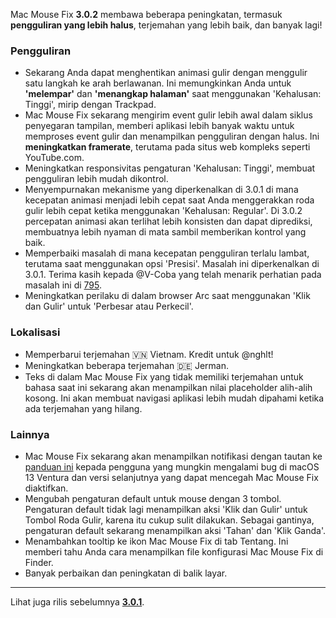 Mac Mouse Fix **3.0.2** membawa beberapa peningkatan, termasuk **pengguliran yang lebih halus**, terjemahan yang lebih baik, dan banyak lagi!

### Pengguliran

- Sekarang Anda dapat menghentikan animasi gulir dengan menggulir satu langkah ke arah berlawanan. Ini memungkinkan Anda untuk **'melempar'** dan **'menangkap halaman'** saat menggunakan 'Kehalusan: Tinggi', mirip dengan Trackpad.
- Mac Mouse Fix sekarang mengirim event gulir lebih awal dalam siklus penyegaran tampilan, memberi aplikasi lebih banyak waktu untuk memproses event gulir dan menampilkan pengguliran dengan halus. Ini **meningkatkan framerate**, terutama pada situs web kompleks seperti YouTube.com.
- Meningkatkan responsivitas pengaturan 'Kehalusan: Tinggi', membuat pengguliran lebih mudah dikontrol.
- Menyempurnakan mekanisme yang diperkenalkan di 3.0.1 di mana kecepatan animasi menjadi lebih cepat saat Anda menggerakkan roda gulir lebih cepat ketika menggunakan 'Kehalusan: Regular'. Di 3.0.2 percepatan animasi akan terlihat lebih konsisten dan dapat diprediksi, membuatnya lebih nyaman di mata sambil memberikan kontrol yang baik.
- Memperbaiki masalah di mana kecepatan pengguliran terlalu lambat, terutama saat menggunakan opsi 'Presisi'. Masalah ini diperkenalkan di 3.0.1. Terima kasih kepada @V-Coba yang telah menarik perhatian pada masalah ini di [795](https://github.com/noah-nuebling/mac-mouse-fix/issues/795).
- Meningkatkan perilaku di dalam browser Arc saat menggunakan 'Klik dan Gulir' untuk 'Perbesar atau Perkecil'.

### Lokalisasi

- Memperbarui terjemahan 🇻🇳 Vietnam. Kredit untuk @nghlt!
- Meningkatkan beberapa terjemahan 🇩🇪 Jerman.
- Teks di dalam Mac Mouse Fix yang tidak memiliki terjemahan untuk bahasa saat ini sekarang akan menampilkan nilai placeholder alih-alih kosong. Ini akan membuat navigasi aplikasi lebih mudah dipahami ketika ada terjemahan yang hilang.

### Lainnya

- Mac Mouse Fix sekarang akan menampilkan notifikasi dengan tautan ke [panduan ini](https://github.com/noah-nuebling/mac-mouse-fix/discussions/861) kepada pengguna yang mungkin mengalami bug di macOS 13 Ventura dan versi selanjutnya yang dapat mencegah Mac Mouse Fix diaktifkan.
- Mengubah pengaturan default untuk mouse dengan 3 tombol. Pengaturan default tidak lagi menampilkan aksi 'Klik dan Gulir' untuk Tombol Roda Gulir, karena itu cukup sulit dilakukan. Sebagai gantinya, pengaturan default sekarang menampilkan aksi 'Tahan' dan 'Klik Ganda'.
- Menambahkan tooltip ke ikon Mac Mouse Fix di tab Tentang. Ini memberi tahu Anda cara menampilkan file konfigurasi Mac Mouse Fix di Finder.
- Banyak perbaikan dan peningkatan di balik layar.

---

Lihat juga rilis sebelumnya [**3.0.1**](https://github.com/noah-nuebling/mac-mouse-fix/releases/tag/3.0.1).
